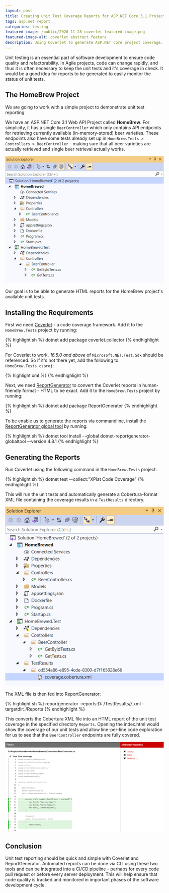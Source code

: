 ```yaml
---
layout: post
title: Creating Unit Test Coverage Reports for ASP.NET Core 3.1 Projects with Coverlet and ReportGenerator
tags: asp.net report
categories: testing
featured-image: /public/2020-11-28-coverlet-featured-image.png
featured-image-alt: coverlet abstract feature
description: Using Coverlet to generate ASP.NET Core project coverage.
---
```


Unit testing is an essential part of software development to ensure code quality and refactorability. In Agile projects, code can change rapidly, and thus it is often necessary to keep the unit tests and it's coverage in check. It would be a good idea for reports to be generated to easily monitor the status of unit tests.

## The HomeBrew Project
We are going to work with a simple project to demonstrate unit test reporting.

We have an ASP.NET Core 3.1 Web API Project called **HomeBrew**. For simplicity, it has a single `BeerController` which only contains API endpoints for retrieving currently available (in-memory-stored) beer varieties. These endpoints also have some tests already set up in `HomeBrew.Tests > Controllers > BeerController` - making sure that all beer varieties are actually retrieved and single beer retrieval actually works.

![HomeBrew Project Structure](/public/2020-11-28-homebrew-project-structure.png "HomeBrew Project Structure")

Our goal is to be able to generate HTML reports for the HomeBrew project's available unit tests.

## Installing the Requirements

First we need [Coverlet](https://github.com/coverlet-coverage/coverlet) - a code coverage framework. Add it to the `HomeBrew.Tests` project by running:

{% highlight sh %}
dotnet add package coverlet.collector
{% endhighlight %}

For Coverlet to work, _16.5.0 and above_ of `Microsoft.NET.Test.Sdk` should be referenced. So if it's not there yet, add the following to `HomeBrew.Tests.csproj`:

{% highlight xml %}
<PackageReference Include="Microsoft.NET.Test.Sdk" Version="16.5.0" />
{% endhighlight %}

Next, we need [ReportGenerator](https://github.com/danielpalme/ReportGenerator) to convert the Coverlet reports in human-friendly format - HTML to be exact. Add it to the `HomeBrew.Tests` project by running:

{% highlight sh %}
dotnet add package ReportGenerator
{% endhighlight %}

To be enable us to generate the reports via commandline, install the [ReportGenerator global tool](https://www.nuget.org/packages/dotnet-reportgenerator-cli/) by running:

{% highlight sh %}
dotnet tool install --global dotnet-reportgenerator-globaltool --version 4.8.1
{% endhighlight %}

## Generating the Reports

Run Coverlet using the following command in the `HomeBrew.Tests` project:

{% highlight sh %}
dotnet test --collect:"XPlat Code Coverage"
{% endhighlight %}

This will run the unit tests and automatically generate a Cobertura-format XML file containing the coverage results in a `TestResults` directory.

![Coverlet Cobertura TestResults XML File](/public/2020-11-28-coverlet-cobertura-file.png "Coverlet Cobertura TestResults XML File")

The XML file is then fed into ReportGenerator:

{% highlight sh %}
reportgenerator -reports:D:./TestResults/*/*.xml -targetdir:./Reports
{% endhighlight %}

This converts the Cobertura XML file into an HTML report of the unit test coverage in the specified directory `Reports`. Opening the index.html would show the coverage of our unit tests and allow line-per-line code exploration for us to see that the `BeerController` endpoints are fully covered.

![ReportGenerator HTML Report](/public/2020-11-28-report-generator-code-explore.png "ReportGenerator HTML Report")

## Conclusion

Unit test reporting should be quick and simple with Coverlet and ReportGenerator. Automated reports can be done via CLI using these two tools and can be integrated into a CI/CD pipeline - perhaps for every code pull request or before every server deployment. This will help ensure that code quality is tracked and monitored in important phases of the software development cycle.